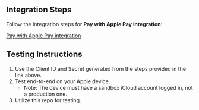 ## Integration Steps

Follow the integration steps for **Pay with Apple Pay integration**:

[Pay with Apple Pay integration](https://developer.paypal.com/docs/checkout/apm/apple-pay/)

## Testing Instructions

1. Use the Client ID and Secret generated from the steps provided in the link above.
2. Test end-to-end on your Apple device.
   - Note: The device must have a sandbox iCloud account logged in, not a production one.
3. Utilize this repo for testing.

